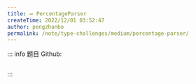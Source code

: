 ```yaml
---
title: ➖ PercentageParser
createTime: 2022/12/01 03:52:47
author: pengzhanbo
permalink: /note/type-challenges/medium/percentage-parser/
---
```


::: info 题目
Github: []()

```ts
```
:::
